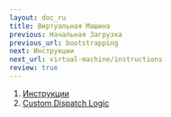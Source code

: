 ```yaml
---
layout: doc_ru
title: Виртуальная Машина
previous: Начальная Загрузка
previous_url: bootstrapping
next: Инструкции
next_url: virtual-machine/instructions
review: true
---
```


1. [Инструкции](/doc/en/virtual-machine/instructions/)
1. [Custom Dispatch Logic](/doc/en/virtual-machine/custom-dispatch-logic/)
